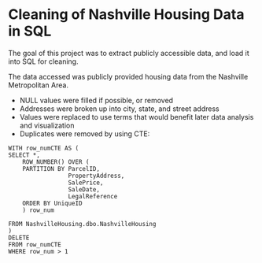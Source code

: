 # Cleaning of Nashville Housing Data in SQL

The goal of this project was to extract publicly accessible data, and load it into SQL for cleaning.

The data accessed was publicly provided housing data from the Nashville Metropolitan Area.

- NULL values were filled if possible, or removed
- Addresses were broken up into city, state, and street address
- Values were replaced to use terms that would benefit later data analysis and visualization
- Duplicates were removed by using CTE:
```
WITH row_numCTE AS (
SELECT *,
	ROW_NUMBER() OVER (
	PARTITION BY ParcelID, 
				 PropertyAddress,
				 SalePrice,
				 SaleDate,
				 LegalReference
	ORDER BY UniqueID
	) row_num

FROM NashvilleHousing.dbo.NashvilleHousing
)
DELETE
FROM row_numCTE
WHERE row_num > 1
```
